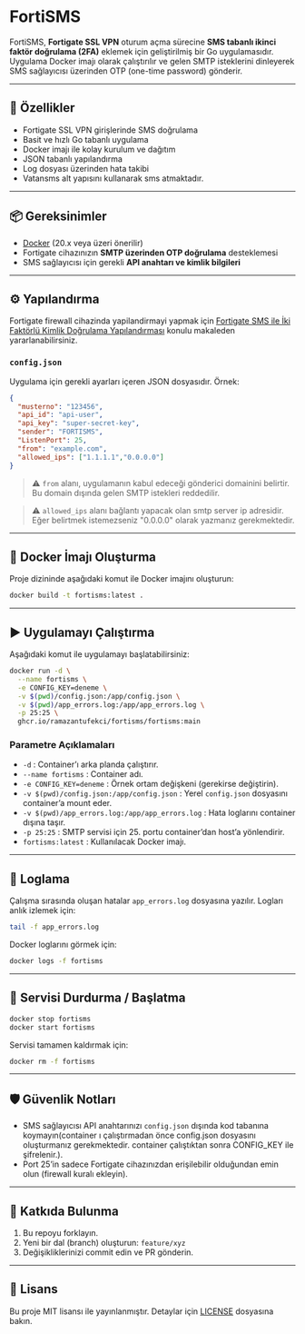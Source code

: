 # FortiSMS

FortiSMS, **Fortigate SSL VPN** oturum açma sürecine **SMS tabanlı ikinci faktör doğrulama (2FA)** eklemek için geliştirilmiş bir Go uygulamasıdır.  
Uygulama Docker imajı olarak çalıştırılır ve gelen SMTP isteklerini dinleyerek SMS sağlayıcısı üzerinden OTP (one-time password) gönderir.

---

## 🚀 Özellikler
- Fortigate SSL VPN girişlerinde SMS doğrulama
- Basit ve hızlı Go tabanlı uygulama
- Docker imajı ile kolay kurulum ve dağıtım
- JSON tabanlı yapılandırma
- Log dosyası üzerinden hata takibi
- Vatansms alt yapısını kullanarak sms atmaktadır.

---

## 📦 Gereksinimler
- [Docker](https://docs.docker.com/get-docker/) (20.x veya üzeri önerilir)
- Fortigate cihazınızın **SMTP üzerinden OTP doğrulama** desteklemesi
- SMS sağlayıcısı için gerekli **API anahtarı ve kimlik bilgileri**

---

## ⚙️ Yapılandırma



Fortigate firewall cihazinda yapilandirmayi yapmak için [Fortigate SMS ile İki Faktörlü Kimlik Doğrulama Yapılandırması](https://www.ramazantufekci.com/fortigate-sms-ile-iki-faktorlu-kimlik-dogrulama-yapilandirmasi/) konulu makaleden yararlanabilirsiniz.

### `config.json`
Uygulama için gerekli ayarları içeren JSON dosyasıdır. Örnek:

```json
{
  "musterno": "123456",
  "api_id": "api-user",
  "api_key": "super-secret-key",
  "sender": "FORTISMS",
  "ListenPort": 25,
  "from": "example.com",
  "allowed_ips": ["1.1.1.1","0.0.0.0"]
}
````

> ⚠️ `from` alanı, uygulamanın kabul edeceği gönderici domainini belirtir.
> Bu domain dışında gelen SMTP istekleri reddedilir.

> ⚠️ `allowed_ips` alanı bağlantı yapacak olan smtp server ip adresidir. Eğer belirtmek istemezseniz "0.0.0.0" olarak yazmanız gerekmektedir.


---

## 🐳 Docker İmajı Oluşturma

Proje dizininde aşağıdaki komut ile Docker imajını oluşturun:

```bash
docker build -t fortisms:latest .
```

---

## ▶️ Uygulamayı Çalıştırma

Aşağıdaki komut ile uygulamayı başlatabilirsiniz:

```bash
docker run -d \
  --name fortisms \
  -e CONFIG_KEY=deneme \
  -v $(pwd)/config.json:/app/config.json \
  -v $(pwd)/app_errors.log:/app/app_errors.log \
  -p 25:25 \
  ghcr.io/ramazantufekci/fortisms/fortisms:main
```

### Parametre Açıklamaları

* `-d` : Container’ı arka planda çalıştırır.
* `--name fortisms` : Container adı.
* `-e CONFIG_KEY=deneme` : Örnek ortam değişkeni (gerekirse değiştirin).
* `-v $(pwd)/config.json:/app/config.json` : Yerel `config.json` dosyasını container’a mount eder.
* `-v $(pwd)/app_errors.log:/app/app_errors.log` : Hata loglarını container dışına taşır.
* `-p 25:25` : SMTP servisi için 25. portu container’dan host’a yönlendirir.
* `fortisms:latest` : Kullanılacak Docker imajı.

---

## 📜 Loglama

Çalışma sırasında oluşan hatalar `app_errors.log` dosyasına yazılır.
Logları anlık izlemek için:

```bash
tail -f app_errors.log
```

Docker loglarını görmek için:

```bash
docker logs -f fortisms
```

---

## 🔧 Servisi Durdurma / Başlatma

```bash
docker stop fortisms
docker start fortisms
```

Servisi tamamen kaldırmak için:

```bash
docker rm -f fortisms
```

---

## 🛡️ Güvenlik Notları

* SMS sağlayıcısı API anahtarınızı `config.json` dışında kod tabanına koymayın(container ı çalıştırmadan önce config.json dosyasını oluşturmanız gerekmektedir. container çalıştıktan sonra CONFIG_KEY ile şifrelenir.).
* Port 25’in sadece Fortigate cihazınızdan erişilebilir olduğundan emin olun (firewall kuralı ekleyin).

---

## 🤝 Katkıda Bulunma

1. Bu repoyu forklayın.
2. Yeni bir dal (branch) oluşturun: `feature/xyz`
3. Değişikliklerinizi commit edin ve PR gönderin.

---

## 📄 Lisans

Bu proje MIT lisansı ile yayınlanmıştır.
Detaylar için [LICENSE](LICENSE) dosyasına bakın.

